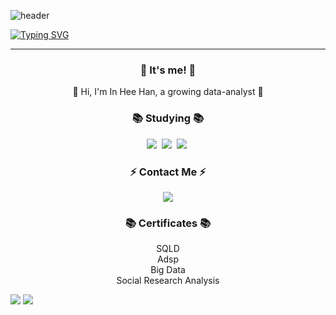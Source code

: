 ![header](https://capsule-render.vercel.app/api?type=waving&color=6994CDEE&text=&animation=twinkling&height=80)

[![Typing SVG](https://readme-typing-svg.demolab.com?font=Alkatra&weight=500&size=45&duration=4000&pause=3&color=6993CDEE&center=false&vCenter=false&multiline=true&repeat=true&width=1000&height=100&lines=Welcome+to+Inhee's+GitHub!👋)](https://git.io/typing-svg)

 ---

<div align="center">

<h3 align="center">👋 It's me! 👋</h3>
<p align="center">
  🌱 Hi, I'm In Hee Han, a growing data-analyst 🌱
</p>

<h3 align="center">📚 Studying 📚</h3>
<p align="center">
  <img src="https://img.shields.io/badge/Python-3766AB?style=round-square&logo=Python&logoColor=white"/></a>&nbsp;
  <img src="https://img.shields.io/badge/MySQL-%2300f.svg?style=round-square&logo=mysql&logoColor=white"/></a>&nbsp;
  <img src="https://img.shields.io/badge/RStudio-blue?logo=RStudio"/></a>&nbsp;
</p>

<h3 align="center">⚡️ Contact Me ⚡️</h3>
<p align="center">
  <a href="mailto:dgh06008@gmail.com"><img src="https://img.shields.io/badge/Gmail-d14836?style=flat-square&logo=Gmail&logoColor=white&link=dlsgml7343@gmail.com"/></a>
</p>

<h3 align="center">📚 Certificates 📚</h3>
<p align="center">
  SQLD<br>
  Adsp<br>
  Big Data<br>
  Social Research Analysis
</p>

<div align="left">
  <img src="https://github-readme-stats.vercel.app/api/top-langs/?username=youngsang114&layout=compact">
  <img src="https://github-readme-stats.vercel.app/api?username=youngsang114&show_icons=true">
</div>
